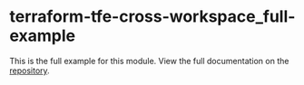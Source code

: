 # terraform-tfe-cross-workspace_full-example

This is the full example for this module. View the full documentation on the [repository](https://raw.githubusercontent.com/fer1035/terraform-tfe-cross-workspace/main/).
